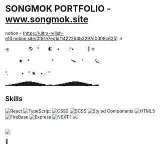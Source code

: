 # SONGMOK PORTFOLIO - www.songmok.site
notion - (https://ultra-relish-e13.notion.site/0f81e7ec1af1422294b3297c0308c825) ♬

🛸　　　 　🌎　°　　🌓　•　　.°•　　　🚀 ✯

　　　★　*　　　　　°　　　　🛰 　°·　　   🪐

".　　　•　° ★　•  ☄"

▁▂▃▄▅▆▇▇▆▅▄▃▁▂▁▂▃▄▅▆▇▇▆▅▄▃▁▂
## Skills

![React](https://img.shields.io/badge/-React-61DAFB?style=flat-square&logo=react&logoColor=white)
![TypeScript](https://img.shields.io/badge/-TypeScript-007ACC?style=flat-square&logo=typescript&logoColor=white)
![CSS3](https://img.shields.io/badge/-CSS3-1572B6?style=flat-square&logo=css3&logoColor=white)
![SCSS](https://img.shields.io/badge/-SCSS-CC6699?style=flat-square&logo=sass&logoColor=white)
![Styled Components](https://img.shields.io/badge/-Styled_Components-DB7093?style=flat-square&logo=styled-components&logoColor=white)
![HTML5](https://img.shields.io/badge/-HTML5-E34F26?style=flat-square&logo=html5&logoColor=white)
![FireBase](https://img.shields.io/badge/-Firebase-FFCA28?style=flat-square&logo=firebase&logoColor=white)
![Express](https://img.shields.io/badge/-Express-4dddaB?style=flat-square&logo=express&logoColor=white)
![NEXT](https://img.shields.io/badge/-Next.js-000000?style=flat-square&logo=next.js&logoColor=white)
!
<img src="https://github-readme-stats.vercel.app/api/top-langs/?username=songmok&layout=compact"><br><br>

<img src="https://github-readme-stats.vercel.app/api?username=songmok&show_icons=true">


🦄






